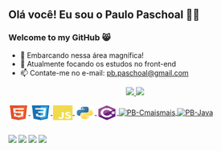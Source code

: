 ## Olá você! Eu sou o Paulo Paschoal 👋💬
### Welcome to my GitHub :smile_cat:

- 🔭 Embarcando nessa área magnífica!
- 🌱 Atualmente focando os estudos no front-end
- 📫 Contate-me no e-mail: pb.paschoal@gmail.com

<div align="center">
  <a href="https://github.com/pbpaschoal">
  <img height="180em" src="https://github-readme-stats.vercel.app/api?username=pbpaschoal&show_icons=true&theme=dark&include_all_commits=true&count_private=true"/>
  <img height="180em" src="https://github-readme-stats.vercel.app/api/top-langs/?username=pbpaschoal&layout=compact&langs_count=7&theme=dark"/>
</div>
  
  <div style="display: inline_block"><br>
  <img align="center" alt="PB-HTML" height="30" width="40" src="https://raw.githubusercontent.com/devicons/devicon/master/icons/html5/html5-original.svg">
  <img align="center" alt="PB-CSS" height="30" width="40" src="https://raw.githubusercontent.com/devicons/devicon/master/icons/css3/css3-original.svg">
    <img align="center" alt="PB-Js" height="30" width="40" src="https://raw.githubusercontent.com/devicons/devicon/master/icons/javascript/javascript-plain.svg">
  <img align="center" alt="PB-Python" height="30" width="40" src="https://raw.githubusercontent.com/devicons/devicon/master/icons/python/python-original.svg">
    <img align="center" alt="PB-Csharp" height="30" width="40" src="https://raw.githubusercontent.com/devicons/devicon/master/icons/csharp/csharp-original.svg">
    <img align="center" alt="PB-Cmaismais" height="30" width="40" src="https://cdn.jsdelivr.net/gh/devicons/devicon/icons/cplusplus/cplusplus-original.svg" />
    <img align="center" alt="PB-Java" height="30" width="40" src="https://cdn.jsdelivr.net/gh/devicons/devicon/icons/java/java-original.svg" />
</div>
  
  ## 
 
 <div>
  <a href = "mailto:pb.paschoal@gmail.com"><img src="https://img.shields.io/badge/-Gmail-%23333?style=for-the-badge&logo=gmail&logoColor=white" target="_blank"></a>
  <a href="https://www.linkedin.com/in/pbpaschoal/" target="_blank"><img src="https://img.shields.io/badge/-LinkedIn-%230077B5?style=for-the-badge&logo=linkedin&logoColor=white" target="_blank"></a>
   <a href="https://instagram.com/pchtec" target="_blank"><img src="https://img.shields.io/badge/-Instagram-%23E4405F?style=for-the-badge&logo=instagram&logoColor=white" target="_blank"></a> 
   <a href="" target="_blank"><img src="https://img.shields.io/website?color=green&down_color=red&down_message=up&logo=Web&logoColor=red&up_color=green&up_message=PBPaschoal&url=https%3A%2F%2Fgithub.com%2FPBPaschoal"></a>
   
</div>
